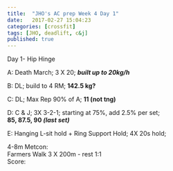 ```yaml
---
title:  "JHO's AC prep Week 4 Day 1"
date:   2017-02-27 15:04:23
categories: [crossfit]
tags: [JHO, deadlift, c&j]
published: true
---
```

Day 1- Hip Hinge

A: Death March; 3 X 20; **_built up to 20kg/h_**

B: DL; build to 4 RM; **142.5 kg?**

C: DL; Max Rep 90% of A; **11 (not tng)**

D: C & J; 3X 3-2-1; starting at 75%, add 2.5% per set;  
**85, 87.5, 90 _(last set)_**

E: Hanging L-sit hold + Ring Support Hold; 4X 20s hold;  

4-8m Metcon:  
Farmers Walk 3 X 200m - rest 1:1  
Score: